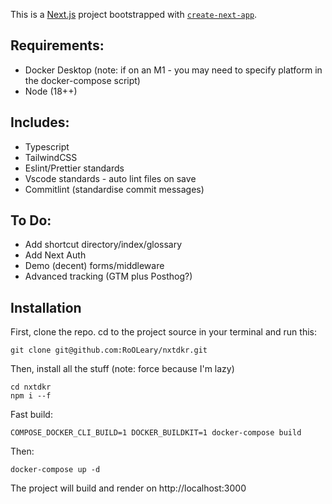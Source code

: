 This is a [Next.js](https://nextjs.org/) project bootstrapped with [`create-next-app`](https://github.com/vercel/next.js/tree/canary/packages/create-next-app).


## Requirements:

- Docker Desktop (note: if on an M1 - you may need to specify platform in the docker-compose script)
- Node (18++)

## Includes: 

- Typescript
- TailwindCSS
- Eslint/Prettier standards
- Vscode standards - auto lint files on save
- Commitlint (standardise commit messages)

## To Do: 

- Add shortcut directory/index/glossary
- Add Next Auth
- Demo (decent) forms/middleware
- Advanced tracking (GTM plus Posthog?)

## Installation

First, clone the repo. cd to the project source in your terminal and run this:

```
git clone git@github.com:RoOLeary/nxtdkr.git
```

Then, install all the stuff
(note: force because I'm lazy)

```
cd nxtdkr
npm i --f
```

Fast build: 
```
COMPOSE_DOCKER_CLI_BUILD=1 DOCKER_BUILDKIT=1 docker-compose build
```

Then:
```
docker-compose up -d
```

The project will build and render on http://localhost:3000